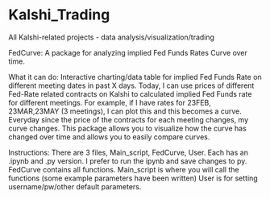 # Kalshi_Trading
All Kalshi-related projects - data analysis/visualization/trading

FedCurve: 
A package for analyzing implied Fed Funds Rates Curve over time.

What it can do:
Interactive charting/data table for implied Fed Funds Rate on different meeting dates in past X days. 
Today, I can use prices of different Fed-Rate related contracts on Kalshi to calculated implied Fed Funds rate for different meetings.
For example, if I have rates for 23FEB, 23MAR,23MAY (3 meetings), I can plot this and this becomes a curve.
Everyday since the price of the contracts for each meeting changes, my curve changes. 
This package allows you to visualize how the curve has changed over time and allows you to easily compare curves.

Instructions:
There are 3 files, Main_script, FedCurve, User. Each has an .ipynb and .py version. I prefer to run the ipynb and save changes to py. 
FedCurve contains all functions.
Main_script is where you will call the functions (some example parameters have been written)
User is for setting username/pw/other default parameters.


